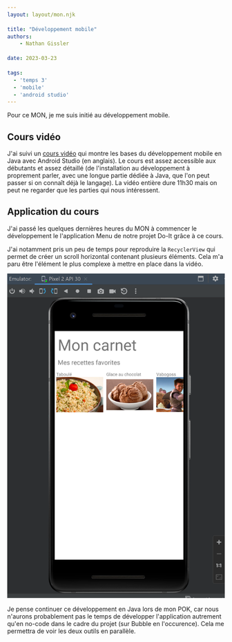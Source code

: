 ```yaml
---
layout: layout/mon.njk

title: "Développement mobile"
authors:
    - Nathan Gissler

date: 2023-03-23

tags:
  - 'temps 3'
  - 'mobile'
  - 'android studio'
---
```


<!-- début résumé -->

Pour ce MON, je me suis initié au développement mobile.

<!-- fin résumé -->

## Cours vidéo

J'ai suivi un [cours vidéo](https://www.youtube.com/watch?v=fis26HvvDII) qui montre les bases du développement mobile en Java avec Android Studio (en anglais). Le cours est assez accessible aux débutants et assez détaillé (de l'installation au développement à proprement parler, avec une longue partie dédiée à Java, que l'on peut passer si on connaît déjà le langage). La vidéo entière dure 11h30 mais on peut ne regarder que les parties qui nous intéressent.

## Application du cours

J'ai passé les quelques dernières heures du MON à commencer le développement le l'application Menu de notre projet Do-It grâce à ce cours.

J'ai notamment pris un peu de temps pour reproduire la `RecyclerView` qui permet de créer un scroll horizontal contenant plusieurs éléments. Cela m'a paru être l'élément le plus complexe à mettre en place dans la vidéo.

![Capture d'écran de l'application Menu](applimenu.png)

Je pense continuer ce développement en Java lors de mon POK, car nous n'aurons probablement pas le temps de développer l'application autrement qu'en no-code dans le cadre du projet (sur Bubble en l'occurence). Cela me permettra de voir les deux outils en parallèle.